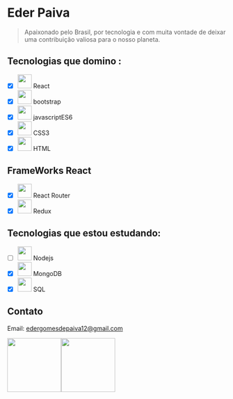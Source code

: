 # Eder Paiva
<blockquote>Apaixonado pelo Brasil, por tecnologia e com muita vontade de deixar uma contribuição valiosa para o nosso planeta.</blockquote>

## Tecnologias que domino :

- [x]  <img src="https://img.icons8.com/ios-glyphs/2x/react.png" width="32px"/> React
- [x]  <img src="https://img.icons8.com/windows/2x/bootstrap.png" width="32px"/> bootstrap
- [x]  <img src="https://img.icons8.com/ios-filled/2x/javascript-logo.png" width="32px"/> javascriptES6
- [x]  <img src="https://image.flaticon.com/icons/png/512/732/732007.png" width="32px"/> CSS3
- [x]  <img src="https://image.flaticon.com/icons/png/512/152/152843.png" width="32px"/> HTML

## FrameWorks React
- [x] <img src="https://static-00.iconduck.com/assets.00/react-router-icon-512x279-zswz065s.png" width="32px"/> React Router
- [x] <img src="https://cdn.icon-icons.com/icons2/2415/PNG/512/redux_original_logo_icon_146365.png" width="32px"/> Redux

## Tecnologias que estou estudando:
- [ ] <img src="https://image.flaticon.com/icons/png/128/919/919825.png" width="32px"/> Nodejs
- [x] <img src="https://e7.pngegg.com/pngimages/480/899/png-clipart-mongodb-inc-computer-icons-mongodb-icons-cdr-angle.png" width="32px"/> MongoDB
- [x] <img src="https://image.flaticon.com/icons/png/512/2772/2772165.png" width="32px"/> SQL

## Contato

Email: edergomesdepaiva12@gmail.com

<p><a href="https://www.linkedin.com/in/eder-paiva-68394584/"><img src="https://cdn.icon-icons.com/icons2/2428/PNG/512/linkedin_black_logo_icon_147114.png" width="124px"/></a><a href="https://www.facebook.com/edergomesdepaiva/"><img src="https://image.flaticon.com/icons/png/512/20/20673.png" width="124px"/></a><p>









